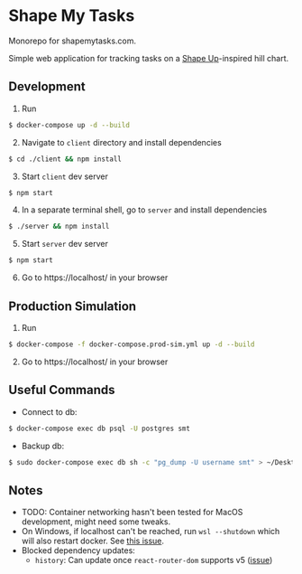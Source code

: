 # Shape My Tasks

Monorepo for shapemytasks.com.

Simple web application for tracking tasks on a [Shape Up](https://basecamp.com/shapeup)-inspired hill chart.

## Development
1. Run
```bash
$ docker-compose up -d --build
```
2. Navigate to `client` directory and install dependencies
```bash
$ cd ./client && npm install
```
3. Start `client` dev server
```bash
$ npm start
```
4. In a separate terminal shell, go to `server` and install dependencies
```bash
$ ./server && npm install
```
5. Start `server` dev server
```bash
$ npm start
```
6. Go to https://localhost/ in your browser

## Production Simulation
1. Run
```bash
$ docker-compose -f docker-compose.prod-sim.yml up -d --build
```
2. Go to https://localhost/ in your browser

## Useful Commands
* Connect to db:
```bash
$ docker-compose exec db psql -U postgres smt
```
* Backup db:
```bash
$ sudo docker-compose exec db sh -c "pg_dump -U username smt" > ~/Desktop/backup.sql
```

## Notes
* TODO: Container networking hasn't been tested for MacOS development, might need some tweaks.
* On Windows, if localhost can't be reached, run `wsl --shutdown` which will also restart docker. See [this issue](https://github.com/microsoft/WSL/issues/4204).
* Blocked dependency updates:
    * `history`: Can update once `react-router-dom` supports v5 ([issue](https://github.com/ReactTraining/history/issues/804))
